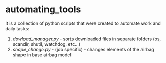# automating_tools

It is a collection of python scripts that were created to automate work and daily tasks:

1. *dowload_manager.py* - sorts downloaded files in separate folders (os, scandir, shutil, watchdog, etc...)
2. *shape_change.py* - (job specific) - changes elements of the airbag shape in base airbag model
